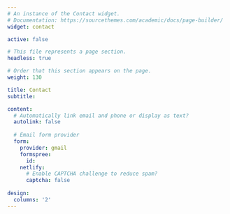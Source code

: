 ```yaml
---
# An instance of the Contact widget.
# Documentation: https://sourcethemes.com/academic/docs/page-builder/
widget: contact

active: false

# This file represents a page section.
headless: true

# Order that this section appears on the page.
weight: 130

title: Contact
subtitle:

content:
  # Automatically link email and phone or display as text?
  autolink: false
  
  # Email form provider
  form:
    provider: gmail
    formspree:
      id:
    netlify:
      # Enable CAPTCHA challenge to reduce spam?
      captcha: false
  
design:
  columns: '2'
---
```

